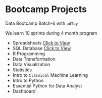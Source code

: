 # Bootcamp Projects

Data Bootcamp Batch-6 with `adToy`

We learn 10 sprints during 4 month program

- Spreadsheets [Click to View](https://docs.google.com/spreadsheets/d/1wUVO2TsDLTHB3wLNiXXQBzD1okn3ksRhRZkBOxo0RdY/edit?usp=sharing)
- SQL Database
[Click to View](https://replit.com/@RungchatAmnuay/SQLhomeworkbatch6#main.sql)
- R Programming
- Data Transformation
- Data Visualization
- Statistics
- Intro to `Classical` Machine Learning 
- Intro to Python
- Essential Python for Data Analyst
- Dashboard
